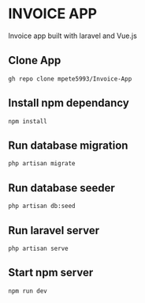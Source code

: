 

# INVOICE APP 

Invoice app built with laravel and Vue.js

## Clone App
```
gh repo clone mpete5993/Invoice-App
```

## Install npm dependancy
```
npm install
```

## Run database migration
```
php artisan migrate
```

## Run database seeder
```
php artisan db:seed
```
## Run laravel server
```
php artisan serve
```

## Start npm server
```
npm run dev
```

